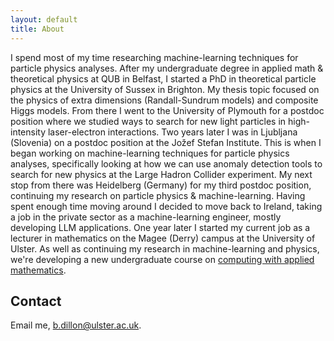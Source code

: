 ```yaml
---
layout: default
title: About
---
```


I spend most of my time researching machine-learning techniques for particle physics analyses.
After my undergraduate degree in applied math & theoretical physics at QUB in Belfast, I started a PhD in theoretical particle physics at the University of Sussex in Brighton.
My thesis topic focused on the physics of extra dimensions (Randall-Sundrum models) and composite Higgs models.
From there I went to the University of Plymouth for a postdoc position where we studied ways to search for new light particles in high-intensity laser-electron interactions.
Two years later I was in Ljubljana (Slovenia) on a postdoc position at the Jožef Stefan Institute.
This is when I began working on machine-learning techniques for particle physics analyses, specifically looking at how we can use anomaly detection tools to search for new physics at the Large Hadron Collider experiment.
My next stop from there was Heidelberg (Germany) for my third postdoc position, continuing my research on particle physics & machine-learning.
Having spent enough time moving around I decided to move back to Ireland, taking a job in the private sector as a machine-learning engineer, mostly developing LLM applications.
One year later I started my current job as a lecturer in mathematics on the Magee (Derry) campus at the University of Ulster.
As well as continuing my research in machine-learning and physics, we're developing a new undergraduate course on <a href="https://www.ulster.ac.uk/courses/202526/computing-with-applied-mathematics-42302" target="_blank" rel="noopener noreferrer">computing with applied mathematics</a>.

## Contact
Email me, [b.dillon@ulster.ac.uk](mailto:b.dillon@ulster.ac.uk).

